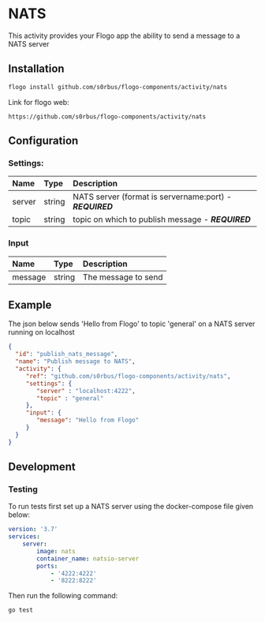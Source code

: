# NATS

This activity provides your Flogo app the ability to send a message to a NATS server

## Installation

```bash
flogo install github.com/s0rbus/flogo-components/activity/nats
```
Link for flogo web:
```
https://github.com/s0rbus/flogo-components/activity/nats
```

## Configuration

### Settings:
| Name        | Type   | Description
|:---         | :---   | :---
| server      | string | NATS server (format is servername:port) - ***REQUIRED*** 
| topic       | string | topic on which to publish message - ***REQUIRED*** 

### Input
| Name        | Type   | Description
|:---         | :---   | :---
| message     | string | The message to send

## Example

The json below sends 'Hello from Flogo' to topic 'general' on a NATS server running on localhost

```json
{
  "id": "publish_nats_message",
  "name": "Publish message to NATS",
  "activity": {
     "ref": "github.com/s0rbus/flogo-components/activity/nats",
     "settings": {
        "server" : "localhost:4222",
        "topic" : "general"
     },
     "input": {
        "message": "Hello from Flogo"
     }
  }
}
```

## Development

### Testing

To run tests first set up a NATS server using the docker-compose file given below:

```yaml
version: '3.7'
services:
    server:
        image: nats
        container_name: natsio-server
        ports:
            - '4222:4222'
            - '8222:8222'

```

Then run the following command:

```bash
go test
```

